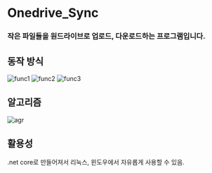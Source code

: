 # Onedrive_Sync

### 작은 파일들을 원드라이브로 업로드, 다운로드하는 프로그램입니다.


## 동작 방식
![func1](https://user-images.githubusercontent.com/45354796/101725201-8d7a5280-3af3-11eb-8758-db8e32913575.png)
![func2](https://user-images.githubusercontent.com/45354796/101725207-8eab7f80-3af3-11eb-8c1e-79715eb755bb.png)
![func3](https://user-images.githubusercontent.com/45354796/101725208-8f441600-3af3-11eb-9f54-282fe03cb7c1.png)

## 알고리즘
![agr](https://user-images.githubusercontent.com/45354796/101725210-8f441600-3af3-11eb-91f6-0640acdd8b54.png)

## 활용성
.net core로 만들어져서 리눅스, 윈도우에서 자유롭게 사용할 수 있음.
